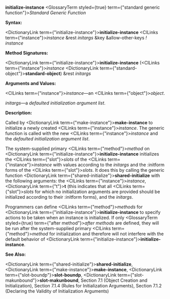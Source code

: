 **initialize-instance** <GlossaryTerm styled={true} term={"standard generic function"}><i>Standard Generic Function</i></GlossaryTerm> 



**Syntax:** 



<DictionaryLink  term={"initialize-instance"}><b>initialize-instance</b></DictionaryLink> <ClLinks  term={"instance"}><i>instance</i></ClLinks> &amp;rest *initargs* &amp;key &amp;allow-other-keys *! instance* 



**Method Signatures:** 



<DictionaryLink  term={"initialize-instance"}><b>initialize-instance</b></DictionaryLink> (<ClLinks  term={"instance"}><i>instance</i></ClLinks> <DictionaryLink  term={"standard-object"}><b>standard-object</b></DictionaryLink>) &amp;rest *initargs* 



**Arguments and Values:** 



<ClLinks  term={"instance"}><i>instance</i></ClLinks>—an <ClLinks  term={"object"}><i>object</i></ClLinks>. 



*initargs*—a *defaulted initialization argument list*. 



**Description:** 



Called by <DictionaryLink  term={"make-instance"}><b>make-instance</b></DictionaryLink> to initialize a newly created <ClLinks  term={"instance"}><i>instance</i></ClLinks>. The generic function is called with the new <ClLinks  term={"instance"}><i>instance</i></ClLinks> and the *defaulted initialization argument list*. 



The system-supplied primary <ClLinks  term={"method"}><i>method</i></ClLinks> on <DictionaryLink  term={"initialize-instance"}><b>initialize-instance</b></DictionaryLink> initializes the <ClLinks  term={"slot"}><i>slots</i></ClLinks> of the <ClLinks  term={"instance"}><i>instance</i></ClLinks> with values according to the *initargs* and the :initform forms of the <ClLinks  term={"slot"}><i>slots</i></ClLinks>. It does this by calling the generic function <DictionaryLink  term={"shared-initialize"}><b>shared-initialize</b></DictionaryLink> with the following arguments: the <ClLinks  term={"instance"}><i>instance</i></ClLinks>, <DictionaryLink  term={"t"}><b>t</b></DictionaryLink> (this indicates that all <ClLinks  term={"slot"}><i>slots</i></ClLinks> for which no initialization arguments are provided should be initialized according to their :initform forms), and the *initargs*. 



Programmers can define <ClLinks  term={"method"}><i>methods</i></ClLinks> for <DictionaryLink  term={"initialize-instance"}><b>initialize-instance</b></DictionaryLink> to specify actions to be taken when an instance is initialized. If only <GlossaryTerm styled={true} term={"after method"}><i>after methods</i></GlossaryTerm> are defined, they will be run after the system-supplied primary <ClLinks  term={"method"}><i>method</i></ClLinks> for initialization and therefore will not interfere with the default behavior of <DictionaryLink  term={"initialize-instance"}><b>initialize-instance</b></DictionaryLink>. 







 



 



**See Also:** 



<DictionaryLink  term={"shared-initialize"}><b>shared-initialize</b></DictionaryLink>, <DictionaryLink  term={"make-instance"}><b>make-instance</b></DictionaryLink>, <DictionaryLink  term={"slot-boundp"}><b>slot-boundp</b></DictionaryLink>, <DictionaryLink  term={"slot-makunbound"}><b>slot-makunbound</b></DictionaryLink>, Section 7.1 (Object Creation and Initialization), Section 7.1.4 (Rules for Initialization Arguments), Section 7.1.2 (Declaring the Validity of Initialization Arguments) 



